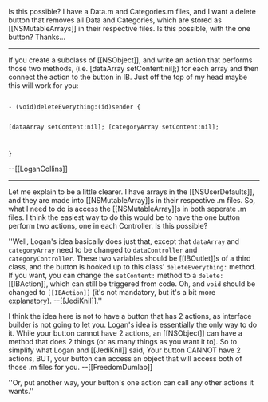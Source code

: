 

Is this possible?  I have a Data.m and Categories.m files, and I want a delete button that removes all Data and Categories, which are stored as [[NSMutableArrays]] in their respective files.  Is this possible, with the one button?  Thanks...

----

If you create a subclass of [[NSObject]], and write an action that performs those two methods, (i.e. [dataArray setContent:nil];) for each array and then connect the action to the button in IB. Just off the top of my head maybe this will work for you:

<code>
- (void)deleteEverything:(id)sender {

[dataArray setContent:nil];
[categoryArray setContent:nil];

}
</code>

 --[[LoganCollins]]

----

Let me explain to be a little clearer.  I have arrays in the [[NSUserDefaults]], and they are made into [[NSMutableArray]]<nowiki/>s in their respective .m files.  So, what I need to do is access the [[NSMutableArray]]<nowiki/>s in both seperate .m files.  I think the easiest way to do this would be to have the one button perform two actions, one in each Controller.  Is this possible?

''Well, Logan's idea basically does just that, except that <code>dataArray</code> and <code>categoryArray</code> need to be changed to <code>dataController</code> and <code>categoryController</code>. These two variables should be [[IBOutlet]]<nowiki/>s of a third class, and the button is hooked up to this class' <code>deleteEverything:</code> method. If you want, you can change the <code>setContent:</code> method to a <code>delete:</code> [[IBAction]], which can still be triggered from code. Oh, and <code>void</code> should be changed to <code>[[IBAction]]</code> (it's not mandatory, but it's a bit more explanatory). --[[JediKnil]].''

I think the idea here is not to have a button that has 2 actions, as interface builder is not going to let you. Logan's idea is essentially the only way to do it. While your button cannot have 2 actions, an [[NSObject]] can have a method that does 2 things (or as many things as you want it to). So to simplify what Logan and [[JediKnil]] said, Your button CANNOT have 2 actions, BUT, your button can access an object that will access both of those .m files for you. --[[FreedomDumlao]]

''Or, put another way, your button's one action can call any other actions it wants.''